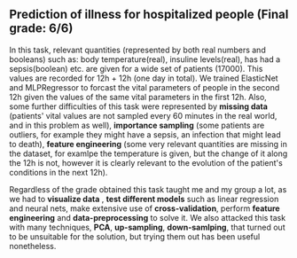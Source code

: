 ## Prediction of illness for hospitalized people (Final grade: 6/6)

In this task, relevant quantities (represented by both real numbers and booleans) such as: body temperature(real), insuline levels(real), has had a sepsis(boolean) etc. are given for a wide set of patients (17000). This values are recorded for 12h + 12h (one day in total). We trained ElasticNet and MLPRegressor to forcast the vital parameters of people in the second 12h given the values of the same vital parameters in the first 12h. Also, some further difficulties of this task were represented by **missing data** (patients' vital values are not sampled every 60 minutes in the real world, and in this problem as well), **importance sampling** (some patients are outliers, for example they might have a sepsis, an infection that might lead to death), **feature engineering** (some very relevant quantities are missing in the dataset, for examlpe the temperature is given, but the change of it along the 12h is not, however it is clearly relevant to the evolution of the patient's conditions in the next 12h).

Regardless of the grade obtained this task taught me and my group a lot, as we had to **visualize data** , **test different models** such as linear regression and neural nets, make extensive use of **cross-validation**, perform **feature engineering** and **data-preprocessing** to solve it. We also attacked this task with many techniques, **PCA**, **up-sampling**, **down-samlping**, that turned out to be unsuitable for the solution, but trying them out has been useful nonetheless.

